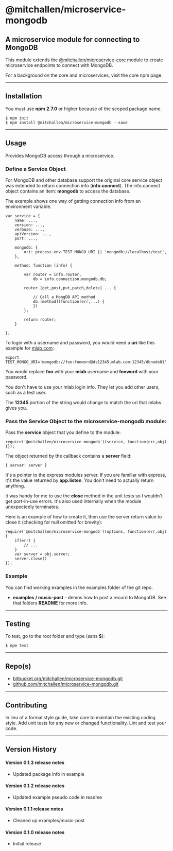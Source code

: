 @mitchallen/microservice-mongodb
=================================

A microservice module for connecting to MongoDB
----------------------------------------------------
This module extends the [@mitchallen/microservice-core](https://www.npmjs.com/package/@mitchallen/microservice-core) module to create microservice endpoints to connect with MongoDB.

For a background on the core and microservices, visit the core npm page.

* * *

## Installation

You must use __npm__ __2.7.0__ or higher because of the scoped package name.

    $ npm init
    $ npm install @mitchallen/microservice-mongodb --save
  
* * *

## Usage

Provides MongoDB access through a microservice.

### Define a Service Object

For MongoDB and other database support the original core service object was extended to return connection info (__info.connect__).  The info.connect object contains an item: __mongodb__ to access the database.

The example shows one way of getting connection info from an environment variable.

    var service = {
    	name: ...,
    	version: ...,
    	verbose: ...,
    	apiVersion: ...,
    	port: ...,
    	
    	mongodb: {
            uri: process.env.TEST_MONGO_URI || 'mongodb://localhost/test',
        },
        
    	method: function (info) {
    	
    		var router = info.router,
                db = info.connection.mongodb.db;
    		
    		router.[get,post,put,patch,delete] ... { 
    		   
				// Call a MongDB API method
				db.[method](function(err,...) {
				})
    		};
    		
			return router;
    	}

    };
  
To login with a username and password, you would need a __uri__ like this example for [mlab.com](http://mlab.com):

    export TEST_MONGO_URI='mongodb://foo:fooword@ds12345.mlab.com:12345/dbnode01'  
    
You would replace __foo__ with your __mlab__ username and __fooword__ with your password. 

You don't have to use your mlab login info. They let you add other users, such as a test user.

The __12345__ portion of the string would change to match the uri that mlabs gives you. 
    
### Pass the Service Object to the microservice-mongodb module:

Pass the __service__ object that you define to the module:

    require('@mitchallen/microservice-mongodb')(service, function(err,obj) {});

The object returned by the callback contains a __server__ field:

    { server: server }

It's a pointer to the express modules server. If you are familiar with express, it's the value returned by __app.listen__. You don't need to actually return anything. 

It was handy for me to use the __close__ method in the unit tests so I wouldn't get port-in-use errors. It's also used internally when the module unexpectedly terminates.

Here is an example of how to create it, then use the server return value to close it (checking for null omitted for brevity):

    require('@mitchallen/microservice-mongodb')(options, function(err,obj) {
        if(err) {
        	// ...
        }
        var server = obj.server;
        server.close()
    });


### Example

You can find working examples in the examples folder of the git repo.

* __examples / music-post__ - demos how to post a record to MongoDB. See that folders __README__ for more info.

* * *

## Testing

To test, go to the root folder and type (sans __$__):

    $ npm test
   
* * *
 
## Repo(s)

* [bitbucket.org/mitchallen/microservice-mongodb.git](https://bitbucket.org/mitchallen/microservice-mongodb.git)
* [github.com/mitchallen/microservice-mongodb.git](https://github.com/mitchallen/microservice-mongodb.git)

* * *

## Contributing

In lieu of a formal style guide, take care to maintain the existing coding style.
Add unit tests for any new or changed functionality. Lint and test your code.

* * *

## Version History

#### Version 0.1.3 release notes

* Updated package info in example

#### Version 0.1.2 release notes

* Updated example pseudo code in readme

#### Version 0.1.1 release notes

* Cleaned up examples/music-post

#### Version 0.1.0 release notes

* Initial release